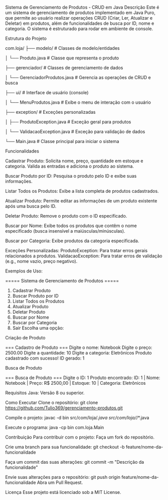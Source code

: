 Sistema de Gerenciamento de Produtos - CRUD em Java
Descrição
Este é um sistema de gerenciamento de produtos implementado em Java Puro, que permite ao usuário realizar operações CRUD (Criar, Ler, Atualizar e Deletar) em produtos, além de funcionalidades de busca por ID, nome e categoria. O sistema é estruturado para rodar em ambiente de console.

Estrutura do Projeto

com.loja/
├── modelo/            # Classes de modelo/entidades

│   └── Produto.java   # Classe que representa o produto

├── gerenciador/       # Classes de gerenciamento de dados

│   └── GerenciadorProdutos.java   # Gerencia as operações de CRUD e busca

├── ui/                # Interface de usuário (console)

│   └── MenuProdutos.java          # Exibe o menu de interação com o usuário

├── exception/         # Exceções personalizadas

│   ├── ProdutoException.java      # Exceção geral para produtos

│   └── ValidacaoException.java    # Exceção para validação de dados

└── Main.java          # Classe principal para iniciar o sistema

Funcionalidades

Cadastrar Produto:
Solicita nome, preço, quantidade em estoque e categoria.
Valida as entradas e adiciona o produto ao sistema.

Buscar Produto por ID:
Pesquisa o produto pelo ID e exibe suas informações.

Listar Todos os Produtos:
Exibe a lista completa de produtos cadastrados.

Atualizar Produto:
Permite editar as informações de um produto existente após uma busca pelo ID.

Deletar Produto:
Remove o produto com o ID especificado.

Buscar por Nome:
Exibe todos os produtos que contêm o nome especificado (busca insensível a maiúsculas/minúsculas).

Buscar por Categoria:
Exibe produtos da categoria especificada.

Exceções Personalizadas:
ProdutoException: Para tratar erros gerais relacionados a produtos.
ValidacaoException: Para tratar erros de validação (e.g., nome vazio, preço negativo).

Exemplos de Uso:

===== Sistema de Gerenciamento de Produtos =====
1. Cadastrar Produto
2. Buscar Produto por ID
3. Listar Todos os Produtos
4. Atualizar Produto
5. Deletar Produto
6. Buscar por Nome
7. Buscar por Categoria
8. Sair
Escolha uma opção:

Criação de Produto

 === Cadastro de Produto ===
 Digite o nome: Notebook
 Digite o preço: 2500.00
 Digite a quantidade: 10
 Digite a categoria: Eletrônicos
 Produto cadastrado com sucesso!
 ID gerado: 1

 Busca de Produto

 === Busca de Produto ===
 Digite o ID: 1
 Produto encontrado:
ID: 1 | Nome: Notebook | Preço: R$ 2500,00 | Estoque: 10 | 
Categoria: Eletrônicos

Requisitos
Java: Versão 8 ou superior.

Como Executar
Clone o repositório:
git clone https://github.com/Tulio369/gerenciamento-produtos.git

Compile o projeto:
javac -d bin src/com/loja/*.java src/com/loja/*/*.java

Execute o programa:
java -cp bin com.loja.Main

Contribuição
Para contribuir com o projeto:
Faça um fork do repositório.

Crie uma branch para sua funcionalidade:
git checkout -b feature/nome-da-funcionalidade

Faça um commit das suas alterações:
git commit -m "Descrição da funcionalidade"

Envie suas alterações para o repositório:
git push origin feature/nome-da-funcionalidade
Abra um Pull Request.

Licença
Esse projeto está licenciado sob a MIT License.

